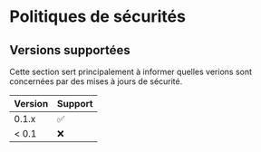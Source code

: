 # Politiques de sécurités

## Versions supportées

Cette section sert principalement à informer quelles verions sont concernées par des mises à jours de sécurité.

| Version | Support            |
| ------- | ------------------ |
| 0.1.x   | :white_check_mark: |
| < 0.1   | :x:                |
